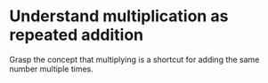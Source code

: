 # Understand multiplication as repeated addition

Grasp the concept that multiplying is a shortcut for adding the same number multiple times.
